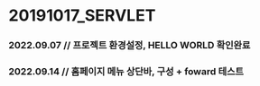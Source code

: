 # 20191017_SERVLET
### 2022.09.07 // 프로젝트 환경설정, HELLO WORLD 확인완료
### 2022.09.14 // 홈페이지 메뉴 상단바, 구성 + foward 테스트
